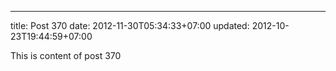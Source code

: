 ---
title: Post 370
date: 2012-11-30T05:34:33+07:00
updated: 2012-10-23T19:44:59+07:00

This is content of post 370